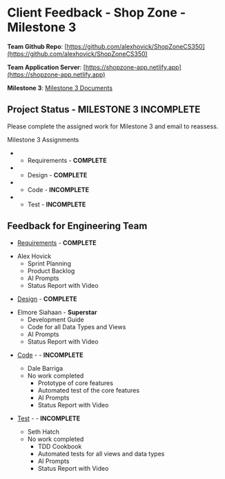 # Client Feedback - Shop Zone - Milestone 3

**Team Github Repo**:  [https://github.com/alexhovick/ShopZoneCS350](https://github.com/alexhovick/ShopZoneCS350)

**Team Application Server**:  [https://shopzone-app.netlify.app](https://shopzone-app.netlify.app)

**Milestone 3**: [Milestone 3 Documents](https://github.com/alexhovick/ShopZoneCS350/tree/main/Documents/Milestone-3)


## Project Status - <b class="red p-2">MILESTONE 3 INCOMPLETE</b>

Please complete the assigned work for Milestone 3 and email to reassess.


Milestone 3 Assignments

*  - Requirements  - **COMPLETE**
*  - Design        - **COMPLETE**
*  - Code          - **INCOMPLETE**
*  - Test          - **INCOMPLETE**


## Feedback for Engineering Team

* [Requirements](https://github.com/alexhovick/ShopZoneCS350/tree/main/Documents/Milestone-3/Requirements) - **COMPLETE**
- Alex Hovick
    * Sprint Planning
    * Product Backlog
    * AI Prompts
    * Status Report with Video

* [Design](https://github.com/alexhovick/ShopZoneCS350/tree/main/Documents/Milestone-3/Design) - **COMPLETE**
- Elmore Siahaan -  <b class="green p-2">Superstar</b>
    * Development Guide
    * Code for all Data Types and Views
    * AI Prompts
    * Status Report with Video

* [Code](https://github.com/alexhovick/ShopZoneCS350/tree/main/Documents/Milestone-3/Code) - -  <b class="red p-2">INCOMPLETE</b>
    - Dale Barriga
    * No work completed 
        * Prototype of core features
        * Automated test of the core features
        * AI Prompts
        * Status Report with Video

* [Test](https://github.com/alexhovick/ShopZoneCS350/tree/main/Documents/Milestone-3/Test) - -  <b class="red p-2">INCOMPLETE</b>
    - Seth Hatch 
    * No work completed 
        * TDD Cookbook
        * Automated tests for all views and data types
        * AI Prompts
        * Status Report with Video

